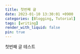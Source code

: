 ```yaml
---
title: 첫번째 글
date: 2023-01-10 13:30:01 +0900
categories: [Blogging, Tutorial]
tags: [writing]
render_with_liquid: false
pin: true
---
```


첫번째 글 테스트

